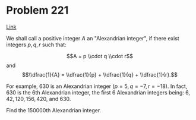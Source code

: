 # Problem 221

[Link](https://projecteuler.net/problem=221)

We shall call a positive integer $A$ an "Alexandrian integer", if there exist integers $p, q, r$ such that:

$$A = p \\cdot q \\cdot r$$ and $$\\dfrac{1}{A} = \\dfrac{1}{p} + \\dfrac{1}{q} + \\dfrac{1}{r}.$$

For example, $630$ is an Alexandrian integer ($p = 5, q = -7, r = -18$). In fact, $630$ is the $6$th Alexandrian integer, the first $6$ Alexandrian integers being: $6, 42, 120, 156, 420$, and $630$.

Find the $150000$th Alexandrian integer.
